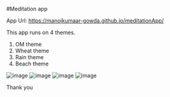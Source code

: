 #Meditation app

App Url: 
https://manojkumaar-gowda.github.io/meditationApp/


This app runs on 4 themes.
1. OM theme
2. Wheat theme
3. Rain theme
4. Beach theme

![image](https://user-images.githubusercontent.com/95869837/148688406-3722efbf-7eed-48ce-a815-9f7c5e500ec7.png)
![image](https://user-images.githubusercontent.com/95869837/148688422-3e57e048-047e-49bd-ac06-59b6960abc81.png)
![image](https://user-images.githubusercontent.com/95869837/148688435-e011cbe3-c735-4da1-8b6b-717b2c108895.png)
![image](https://user-images.githubusercontent.com/95869837/148688452-219b161f-b82d-4985-a349-2e602570a768.png)


Thank you
